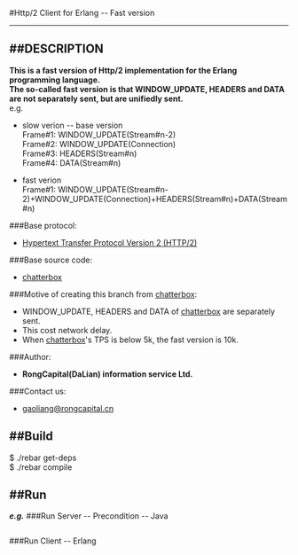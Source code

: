 #Http/2 Client for Erlang -- Fast version
*******************************

##DESCRIPTION
-------------
**This is a fast version of Http/2 implementation for the Erlang programming language.**  
**The so-called fast version is that WINDOW_UPDATE, HEADERS and DATA are not separately sent, but are unifiedly sent.**  
e.g.  

* slow verion -- base version  
    Frame#1: WINDOW_UPDATE(Stream#n-2)  
    Frame#2: WINDOW_UPDATE(Connection)  
    Frame#3: HEADERS(Stream#n)  
    Frame#4: DATA(Stream#n)

* fast verion  
    Frame#1:  WINDOW_UPDATE(Stream#n-2)+WINDOW_UPDATE(Connection)+HEADERS(Stream#n)+DATA(Stream#n)

###Base protocol:
* [Hypertext Transfer Protocol Version 2 (HTTP/2)](https://tools.ietf.org/html/rfc7540 "http/2")

###Base source code:
* [chatterbox](https://github.com/joedevivo/chatterbox "chatterbox")

###Motive of creating this branch from [chatterbox](https://github.com/joedevivo/chatterbox):
* WINDOW_UPDATE, HEADERS and DATA of [chatterbox](https://github.com/joedevivo/chatterbox) are separately sent.
* This cost network delay.
* When [chatterbox](https://github.com/joedevivo/chatterbox)'s TPS is below 5k, the fast version is 10k.

###Author:
* **RongCapital(DaLian) information service Ltd.**

###Contact us:
* [gaoliang@rongcapital.cn](mailto:gaoliang@rongcapital.cn)

##Build
-------------------
$ ./rebar get-deps  
$ ./rebar compile

##Run
------------
***e.g.***
###Run Server -- Precondition -- Java
```bash

```
###Run Client -- Erlang
```erlang

```
